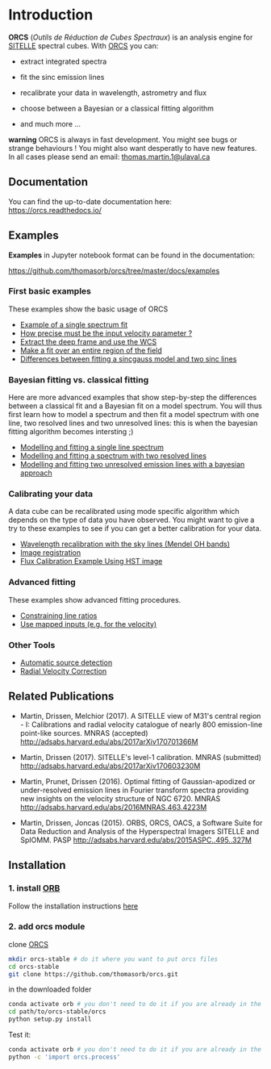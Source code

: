 # Introduction


**ORCS** (*Outils de Réduction de Cubes Spectraux*) is an analysis engine for [SITELLE](http://www.cfht.hawaii.edu/Instruments/Sitelle) spectral cubes. With [ORCS](https://github.com/thomasorb/orcs) you can:

* extract integrated spectra
  
* fit the sinc emission lines
  
* recalibrate your data in wavelength, astrometry and flux
  
* choose between a Bayesian or a classical fitting algorithm

* and much more ...

    
   
**warning** ORCS is always in fast development. You might see bugs or
 strange behaviours ! You might also want desperatly to have new
 features. In all cases please send an email:
 thomas.martin.1@ulaval.ca



## Documentation

You can find the up-to-date documentation here: https://orcs.readthedocs.io/


## Examples
**Examples** in Jupyter notebook format can be found in the documentation:

https://github.com/thomasorb/orcs/tree/master/docs/examples


### First basic examples

These examples show the basic usage of ORCS

* [Example of a single spectrum fit](docs/examples/fit_a_single_spectrum.ipynb)
* [How precise must be the input velocity parameter ?](docs/examples/velocity_parameter_precision.ipynb)
* [Extract the deep frame and use the WCS](docs/examples/deep_wcs.ipynb)
* [Make a fit over an entire region of the field](docs/examples/fit_region.ipynb)
* [Differences between fitting a sincgauss model and two sinc lines](docs/examples/sincgauss_vs_2_sinc.ipynb)
     
### Bayesian fitting vs. classical fitting

Here are more advanced examples that show step-by-step the differences between a classical fit and a Bayesian fit on a model spectrum. You will thus first learn how to model a spectrum and then fit a model spectrum with one line, two resolved lines and two unresolved lines: this is when the bayesian fitting algorithm becomes intersting ;)

* [Modelling and fitting a single line spectrum](docs/examples/model+fit_1_line.ipynb)
* [Modelling and fitting a spectrum with two resolved lines](docs/examples/model+fit_2_lines.ipynb)
* [Modelling and fitting two unresolved emission lines with a bayesian approach](docs/examples/model+fit_2_lines_bayes.ipynb)

### Calibrating your data

A data cube can be recalibrated using mode specific algorithm which depends on the type of data you have observed. You might want to give a try to these examples to see if you can get a better calibration for your data.

 
* [Wavelength recalibration with the sky lines (Mendel OH bands)](docs/examples/wavelength_calibration.ipynb)
* [Image registration](docs/examples/image_registration.ipynb)
* [Flux Calibration Example Using HST image](docs/examples/hst_flux_calibration.ipynb)

### Advanced fitting

These examples show advanced fitting procedures.

* [Constraining line ratios](docs/examples/constaining_line_ratios.ipynb)
* [Use mapped inputs (e.g. for the velocity)](docs/examples/fit_region_w_mapped_params.ipynb)

### Other Tools

* [Automatic source detection](docs/examples/automatic_source_detection.ipynb)
* [Radial Velocity Correction](docs/examples/heliocentric_velocity.ipynb)


## Related Publications

* Martin, Drissen, Melchior (2017). A SITELLE view of M31's central region - I: Calibrations and radial velocity catalogue of nearly 800 emission-line point-like sources. MNRAS (accepted)
  http://adsabs.harvard.edu/abs/2017arXiv170701366M

* Martin, Drissen (2017). SITELLE's level-1 calibration. MNRAS (submitted)
  http://adsabs.harvard.edu/abs/2017arXiv170603230M

* Martin, Prunet, Drissen (2016). Optimal fitting of Gaussian-apodized or under-resolved emission lines in Fourier transform spectra providing new insights on the velocity structure of NGC 6720. MNRAS
  http://adsabs.harvard.edu/abs/2016MNRAS.463.4223M

* Martin, Drissen, Joncas (2015). ORBS, ORCS, OACS, a Software Suite for Data Reduction and Analysis of the Hyperspectral Imagers SITELLE and SpIOMM. PASP
  http://adsabs.harvard.edu/abs/2015ASPC..495..327M
 

## Installation


### 1. install [ORB](https://github.com/thomasorb/orb)

Follow the installation instructions [here](https://github.com/thomasorb/orb)

### 2. add orcs module

clone [ORCS](https://github.com/thomasorb/orcs)
```bash
mkdir orcs-stable # do it where you want to put orcs files
cd orcs-stable
git clone https://github.com/thomasorb/orcs.git
```

in the downloaded folder
```bash
conda activate orb # you don't need to do it if you are already in the orb environment
cd path/to/orcs-stable/orcs
python setup.py install
```

Test it:
```bash
conda activate orb # you don't need to do it if you are already in the orb environment
python -c 'import orcs.process'
```


